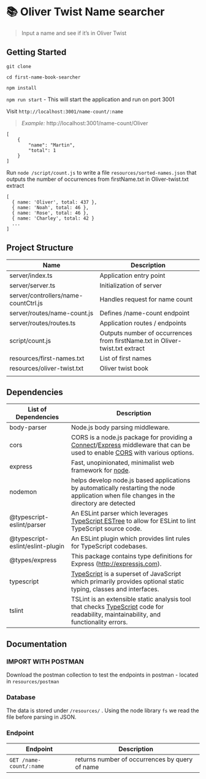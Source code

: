 # 📚 Oliver Twist Name searcher

> Input a name and see if it’s in Oliver Twist

## Getting Started

`git clone`

`cd first-name-book-searcher`

`npm install`

`npm run start` - This will start the application and run on port 3001

Visit `http://localhost:3001/name-count/:name`

> _Example:_ http://localhost:3001/name-count/Oliver

```
[
    {
        "name": "Martin",
        "total": 1
    }
]
```

Run `node /script/count.js` to write a file `resources/sorted-names.json` that outputs the number of occurrences from firstName.txt in Oliver-twist.txt extract

```
[
  { name: 'Oliver', total: 437 },
  { name: 'Noah', total: 46 },
  { name: 'Rose', total: 46 },
  { name: 'Charley', total: 42 }
  ...
]
```

## Project Structure

| Name                                 | Description                                                                  |
| ------------------------------------ | ---------------------------------------------------------------------------- |
| server/index.ts                      | Application entry point                                                      |
| server/server.ts                     | Initialization of server                                                     |
| server/controllers/name-countCtrl.js | Handles request for name count                                               |
| server/routes/name-count.js          | Defines /name-count endpoint                                                 |
| server/routes/routes.ts              | Application routes / endpoints                                               |
| script/count.js                      | Outputs number of occurrences from firstName.txt in Oliver-twist.txt extract |
| resources/first-names.txt            | List of first names                                                          |
| resources/oliver-twist.txt           | Oliver twist book                                                            |
|                                      |                                                                              |

## Dependencies

| List of Dependencies             | Description                                                                                                                                                                                                                                             |
| -------------------------------- | ------------------------------------------------------------------------------------------------------------------------------------------------------------------------------------------------------------------------------------------------------- |
| body-parser                      | Node.js body parsing middleware.                                                                                                                                                                                                                        |
| cors                             | CORS is a node.js package for providing a [Connect](http://www.senchalabs.org/connect/)/[Express](http://expressjs.com/) middleware that can be used to enable [CORS](http://en.wikipedia.org/wiki/Cross-origin_resource_sharing) with various options. |
| express                          | Fast, unopinionated, minimalist web framework for [node](http://nodejs.org).                                                                                                                                                                            |
| nodemon                          | helps develop node.js based applications by automatically restarting the node application when file changes in the directory are detected                                                                                                               |
| @typescript-eslint/parser        | An ESLint parser which leverages [TypeScript ESTree](https://github.com/typescript-eslint/typescript-eslint/tree/master/packages/typescript-estree) to allow for ESLint to lint TypeScript source code.                                                 |
| @typescript-eslint/eslint-plugin | An ESLint plugin which provides lint rules for TypeScript codebases.                                                                                                                                                                                    |
| @types/express                   | This package contains type definitions for Express (http://expressjs.com).                                                                                                                                                                              |
| typescript                       | [TypeScript](http://www.typescriptlang.org) is a superset of JavaScript which primarily provides optional static typing, classes and interfaces.                                                                                                        |
| tslint                           | TSLint is an extensible static analysis tool that checks [TypeScript](https://github.com/Microsoft/TypeScript) code for readability, maintainability, and functionality errors.                                                                         |

## Documentation

### IMPORT WITH POSTMAN

Download the postman collection to test the endpoints in postman - located in `resources/postman`

### Database

The data is stored under `/resources/` . Using the node library `fs` we read the file before parsing in JSON.

### Endpoint

| Endpoint                | Description                                    |
| ----------------------- | ---------------------------------------------- |
| `GET /name-count/:name` | returns number of occurrences by query of name |
